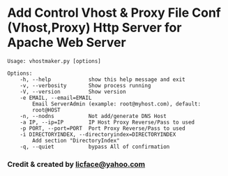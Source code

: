 Add Control Vhost & Proxy File Conf (Vhost,Proxy) Http Server for Apache Web Server
===================================================================================

    Usage: vhostmaker.py [options]

    Options:
        -h, --help            show this help message and exit
        -v, --verbosity       Show process running
        -V, --version         Show version
        -e EMAIL, --email=EMAIL
            Email ServerAdmin (example: root@myhost.com), default:
            root@HOST
        -n, --nodns           Not add/generate DNS Host
        -a IP, --ip=IP        IP Host Proxy Reverse/Pass to used
        -p PORT, --port=PORT  Port Proxy Reverse/Pass to used
        -i DIRECTORYINDEX, --directoryindex=DIRECTORYINDEX
            Add section "DirectoryIndex"
        -q, --quiet           bypass All of confirmation


### Credit & created by licface@yahoo.com ###
